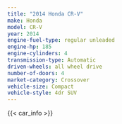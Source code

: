```yaml
---
title: "2014 Honda CR-V"
make: Honda
model: CR-V
year: 2014
engine-fuel-type: regular unleaded
engine-hp: 185
engine-cylinders: 4
transmission-type: Automatic
driven-wheels: all wheel drive
number-of-doors: 4
market-category: Crossover
vehicle-size: Compact
vehicle-style: 4dr SUV
---
```


{{< car_info >}}
